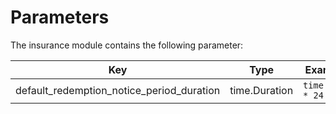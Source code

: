 # Parameters

The insurance module contains the following parameter:

| Key                                           | Type          | Example               |
| --------------------------------------------- | ------------- | --------------------- |
| default\_redemption\_notice\_period\_duration | time.Duration | `time.Hour * 24 * 14` |
